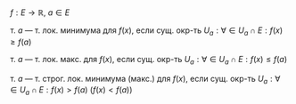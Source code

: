 $f:E\to \mathbb{R},\ a \in E$

т. $a$ — т. лок. минимума для $f(x)$, если сущ. окр-ть $U_{a}: \forall \in U_{a}\cap E: f(x)\geq f(a)$

т. $a$ — т. лок. макс. для $f(x)$, если сущ. окр-ть $U_{a}: \forall \in U_{a}\cap E: f(x)\leq f(a)$

т. $a$ — т. строг. лок. минимума (макс.) для $f(x)$, если сущ. окр-ть $U_{a}: \forall \in U_{a}\cap E: f(x)> f(a)\ (f(x)<f(a))$

